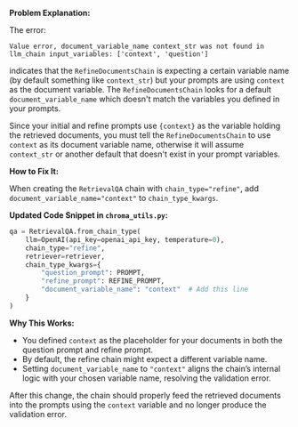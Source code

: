 **Problem Explanation:**

The error:

```
Value error, document_variable_name context_str was not found in llm_chain input_variables: ['context', 'question']
```

indicates that the `RefineDocumentsChain` is expecting a certain variable name (by default something like `context_str`) but your prompts are using `context` as the document variable. The `RefineDocumentsChain` looks for a default `document_variable_name` which doesn't match the variables you defined in your prompts.

Since your initial and refine prompts use `{context}` as the variable holding the retrieved documents, you must tell the `RefineDocumentsChain` to use `context` as its document variable name, otherwise it will assume `context_str` or another default that doesn't exist in your prompt variables.

**How to Fix It:**

When creating the `RetrievalQA` chain with `chain_type="refine"`, add `document_variable_name="context"` to `chain_type_kwargs`.

**Updated Code Snippet in `chroma_utils.py`:**

```python
qa = RetrievalQA.from_chain_type(
    llm=OpenAI(api_key=openai_api_key, temperature=0),
    chain_type="refine",
    retriever=retriever,
    chain_type_kwargs={
        "question_prompt": PROMPT,
        "refine_prompt": REFINE_PROMPT,
        "document_variable_name": "context"  # Add this line
    }
)
```

**Why This Works:**

- You defined `context` as the placeholder for your documents in both the question prompt and refine prompt.
- By default, the refine chain might expect a different variable name.
- Setting `document_variable_name` to `"context"` aligns the chain’s internal logic with your chosen variable name, resolving the validation error.

After this change, the chain should properly feed the retrieved documents into the prompts using the `context` variable and no longer produce the validation error.